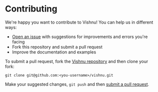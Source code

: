 # Contributing

We're happy you want to contribute to Vishnu! You can help us in different ways:

- [Open an issue][1] with suggestions for improvements and errors you're facing
- Fork this repository and submit a pull request
- Improve the <a>documentation</a> and <a>examples</a>

[1]: https://github.com/vishnucss/vishnu/issues

To submit a pull request, fork the [Vishnu repository][3] and then clone your fork:

    git clone git@github.com:<you-username>/vishnu.git

[3]: https://github.com/vishnucss/vishnu

Make your suggested changes, `git push` and then [submit a pull request][4].

[4]: https://github.com/vishnucss/vishnu/compare/
